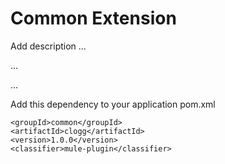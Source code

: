# Common Extension

Add description ...


...


...


Add this dependency to your application pom.xml

```
<groupId>common</groupId>
<artifactId>clogg</artifactId>
<version>1.0.0</version>
<classifier>mule-plugin</classifier>
```

